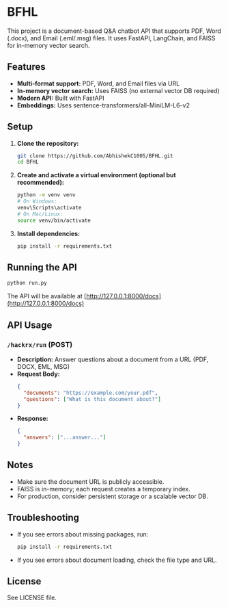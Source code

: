 # BFHL

This project is a document-based Q&A chatbot API that supports PDF, Word (.docx), and Email (.eml/.msg) files. It uses FastAPI, LangChain, and FAISS for in-memory vector search.

## Features
- **Multi-format support:** PDF, Word, and Email files via URL
- **In-memory vector search:** Uses FAISS (no external vector DB required)
- **Modern API:** Built with FastAPI
- **Embeddings:** Uses sentence-transformers/all-MiniLM-L6-v2

## Setup

1. **Clone the repository:**
   ```sh
   git clone https://github.com/AbhishekC1005/BFHL.git
   cd BFHL
   ```

2. **Create and activate a virtual environment (optional but recommended):**
   ```sh
   python -m venv venv
   # On Windows:
   venv\Scripts\activate
   # On Mac/Linux:
   source venv/bin/activate
   ```

3. **Install dependencies:**
   ```sh
   pip install -r requirements.txt
   ```

## Running the API

```sh
python run.py
```

The API will be available at [http://127.0.0.1:8000/docs](http://127.0.0.1:8000/docs)

## API Usage

### `/hackrx/run` (POST)
- **Description:** Answer questions about a document from a URL (PDF, DOCX, EML, MSG)
- **Request Body:**
  ```json
  {
    "documents": "https://example.com/your.pdf",
    "questions": ["What is this document about?"]
  }
  ```
- **Response:**
  ```json
  {
    "answers": ["...answer..."]
  }
  ```

## Notes
- Make sure the document URL is publicly accessible.
- FAISS is in-memory; each request creates a temporary index.
- For production, consider persistent storage or a scalable vector DB.

## Troubleshooting
- If you see errors about missing packages, run:
  ```sh
  pip install -r requirements.txt
  ```
- If you see errors about document loading, check the file type and URL.

## License
See LICENSE file.
